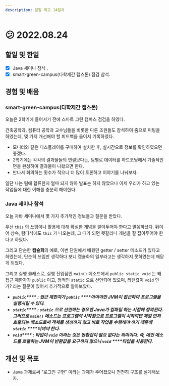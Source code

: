 ```yaml
---
description: 일일 회고 14일차
---
```


# 😕 2022.08.24

## 할일 및 한일

* [x] Java 세미나 참석 .
* [x] smart-green-campus(다학제간 캡스톤) 점검 참석.

## 경험 및 배움

### smart-green-campus(다학제간 캡스톤)

오늘은 2학기에 들어서기 전에 스마트 그린 캠퍼스 점검을 하였다.

건축공학과, 컴퓨터 공학과 교수님들을 비롯한 다른 조원들도 참석하여 줌으로 미팅을 하였는데, 몇 가지 개선해야 할 피드백을 들어서 기록하였다.

* 모니터와 같은 디스플레이를 구매하여 설치한 후, 실시간으로 정보를 확인하였으면 좋겠다.
* 2학기에는 각각의 결과물들의 연결보다는, 팀별로 데이터를 하드코딩해서 기술적인 면을 완성하여 결과물이 나왔으면 한다.
* 만나서 회의하는 횟수가 적으니 더 많이 토론하고 이야기를 나눠보자.

일단 나는 팀에 합류한지 얼마 되지 않아 발표는 하지 않았으나 이제 우리가 하고 있는 작업들에 대한 이해를 충분히 해야한다.

### Java 세미나 참석

오늘 자바 세미나에서 몇 가지 추가적인 정보들과 질문을 받았다.

우선 `this` 의 쓰임이나 활용에 대해 확실한 개념을 알아두어야 한다고 말씀하셨다. 뒤이어 상속, 람다식에도 `this` 가 나오는데, 그 때가 되면 헷갈리니 개념을 잘 잡아두어야 한다고 하였다.

그리고 단순한 **캡슐화**의 예로, 이번 단원에서 배웠던 getter / setter 메소드가 있다고 하였는데, 단순히 쓰임만 생각하다 보니 캡슐화의 일부라고는 생각하지 못하였는데 깨닫게 되었다.

그리고 실행 클래스로, 실행 진입점인 `main()` 메소드에서 `public static void` 는 왜 접근 제한자가 `public` 이고, 정적인 `static` 으로 선언되어 있으며, 리턴값이 `void` 인가? 라는 질문이 있어서 추가적으로 알아보았다.

* _**`public`**** ****: 접근 제한자가**** ****`public`**** ****이여야만 JVM이 접근하여 프로그램을 실행시킬 수 있다.**_
* _**`static`**** ****:**** ****`static`**** ****으로 선언하는 경우엔 Java가 컴파일 하는 시점에 정의된다. 그러므로**** ****`main()`**** ****메소드는 프로그램의 시작점으로 프로그램이 시작되면 제일 먼저 호출되는 메소드로써 객체를 생성하지 않고 바로 작업을 수행해야 하기 때문에**** ****`static`**** ****이여야 한다.**_
* _**`void`**** ****: 타입이**** ****`void`**** ****이라는 것은 반환값이 필요 없다는 의미이다. 즉, 메인 메소드를 호출하는 JVM이 반환값을 요구하지 않으니**** ****`void`**** ****타입을 사용한다.**_

## 개선 및 목표

* Java 과제로써 "로그인 구현" 이라는 과제가 주어졌으니 천천히 구조를 설계해보자.
